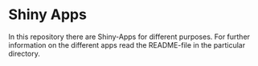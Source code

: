 # Shiny Apps

In this repository there are Shiny-Apps for different purposes. For further information on the different apps read the README-file in the particular directory.